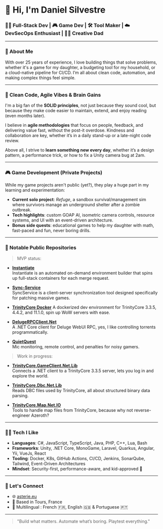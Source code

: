 # 👋 Hi, I'm Daniel Silvestre

### 🧑‍💻 Full-Stack Dev | 🎮 Game Dev | 🛠️ Tool Maker | ☁️ DevSecOps Enthusiast | 👨‍👧 Creative Dad

---

### 🧠 About Me

With over 25 years of experience, I love building things that solve problems,  whether it's a game for my daughter, a budgeting tool for my household, or a cloud-native pipeline for CI/CD. I’m all about clean code, automation, and making complex things feel simple.

---

### 🧼 Clean Code, Agile Vibes & Brain Gains

I'm a big fan of the **SOLID principles**,  not just because they sound cool, but because they make code easier to maintain, extend, and enjoy reading (even months later).

I believe in **agile methodologies** that focus on people, feedback, and delivering value fast,  without the post-it overdose. Kindness and collaboration are key, whether it’s in a daily stand-up or a late-night code review.

Above all, I strive to **learn something new every day**, whether it’s a design pattern, a performance trick, or how to fix a Unity camera bug at 2am.

---

### 🎮 Game Development (Private Projects)

While my game projects aren't public (yet?), they play a huge part in my learning and experimentation:

- **Current solo project**: *Refuge*,  a sandbox survival/management sim where survivors manage an underground shelter after a zombie outbreak.
- **Tech highlights**: custom GOAP AI, isometric camera controls, resource systems, and UI with an event-driven architecture.
- **Bonus side quests**: educational games to help my daughter with math,  fast-paced and fun, never boring drills.

---

### 🧪 Notable Public Repositories

> MVP status:

- [**Instantiate**](https://github.com/valcriss/Instantiate)  
  Instantiate is an automated on-demand environment builder that spins up full-stack containers for each merge request.

- [**Sync-Service**](https://github.com/valcriss/sync-service)  
  SyncService is a client-server synchronization tool designed specifically for patching massive games.

- [**TrinityCore Docker**](https://github.com/valcriss/trinitycore-docker)
  A dockerized dev environment for TrinityCore 3.3.5, 4.4.2, and 11.1.0,  spin up WoW servers with ease.

- [**DelugeRPCClient.Net**](https://github.com/valcriss/DelugeRPCClient.Net)  
  A .NET Core client for Deluge WebUI RPC,  yes, I like controlling torrents programmatically.

- [**QuietQuest**](https://github.com/valcriss/QuietQuest)  
  Mic monitoring, remote control, and penalties for noisy gamers.
  
> Work in progress:

- [**TrinityCore.GameClient.Net.Lib**](https://github.com/valcriss/TrinityCore.GameClient.Net.Lib)  
  Connects a .NET client to a TrinityCore 3.3.5 server,  lets you log in and explore the world.

- [**TrinityCore.Dbc.Net.Lib**](https://github.com/valcriss/TrinityCore.Dbc.Net.Lib)  
  Reads DBC files used by TrinityCore,  all about structured binary data parsing.

- [**TrinityCore.Map.Net.IO**](https://github.com/valcriss/TrinityCore.Map.Net.IO)  
  Tools to handle map files from TrinityCore,  because why not reverse-engineer Azeroth?



---

### 🧑‍🔧 Tech I Like

- **Languages**: C#, JavaScript, TypeScript, Java, PHP, C++, Lua, Bash
- **Frameworks**: Unity, .NET Core, MonoGame, Laravel, Quarkus, Angular, Yii, VueJs, React
- **Tooling**: Docker, K8s, GitHub Actions, CI/CD, Jenkins, SonarQube, Tailwind, Event-Driven Architectures
- **Mindset**: Security-first, performance-aware, and kid-approved 👧

---

### 🔗 Let's Connect

- 🌐 [asterie.eu](https://asterie.eu/)
- 📍 Based in Tours, France
- 💬 Multilingual : French 🇫🇷, English 🇬🇧 & Portuguese 🇵🇹

---

> "Build what matters. Automate what’s boring. Playtest everything."


